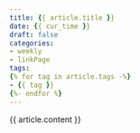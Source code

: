 ```yaml
---
title: {{ article.title }}
date: {{ cur_time }}
draft: false
categories:
- weekly
- linkPage
tags:
{% for tag in article.tags -%}
- {{ tag }}
{%- endfor %}
---
```

{{ article.content }}